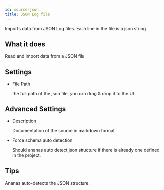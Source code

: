```yaml
---
id: source-json
title: JSON Log file
---
```


Imports data from JSON Log files. Each line in the file is a json string

## What it does 

Read and import data from a JSON file

## Settings 

* File Path

  the full path of the json file, you can drag & drop it to the UI

## Advanced Settings

* Description
	
	Documentation of the source in markdown format

* Force schema auto detection

	Should ananas auto detect json structure if there is already one defined in the project.


## Tips 

Ananas auto-detects the JSON structure. 



